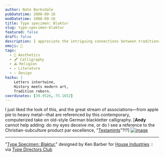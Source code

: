 ```yaml
---
author: Nate Barksdale
pubDatetime: 2008-09-16
modDatetime: 2008-09-16
title: Type specimen: Blaktur
slug: type-specimen-blaktur
featured: false
draft: false
description: I appreciate the intriguing connections between traditional calligraphy and contemporary design, highlighted by Ken Barber's "Blaktur."
emoji: 🎨
tags:
  - 🎨 Aesthetics
  - 🖋️ Calligraphy
  - ⛪ Religion
  - ✍️ Literature
  - 💡 Design
haiku: |
    Letters intertwine,  
    History meets modern art,  
    Tradition reborn.  
coordinates: [39.9526,-75.1652]
---
```


I just liked the look of this, and the great stream of associations—from apple pie to heavy metal—that are referenced by this contemporary, computerized take on old-style German blackletter calligraphy. [**Andy** cannot help adding: do my eyes deceive me, or do I see a reference to the Christian-subculture product par excellence, "[Testamints](http://web.archive.org/web/20241001014946/http://www.testamints.net/)"?!?] [![image](http://culture-making.com/media/Blaktur.jpg)](http://www.tdc.org/news/2008Results/Blaktur.html)

---

"[Type Specimen: Blaktur](https://www.google.com/search?q=%22Type%20Specimen%3A%20Blaktur%22%20tdc.org)," designed by Ken Barber for [House Industries](http://www.houseind.com/) :: via [Type Directors Club](http://web.archive.org/web/20130714035159/http://www.tdc.org:80/news/2008Results/Blaktur.html)
